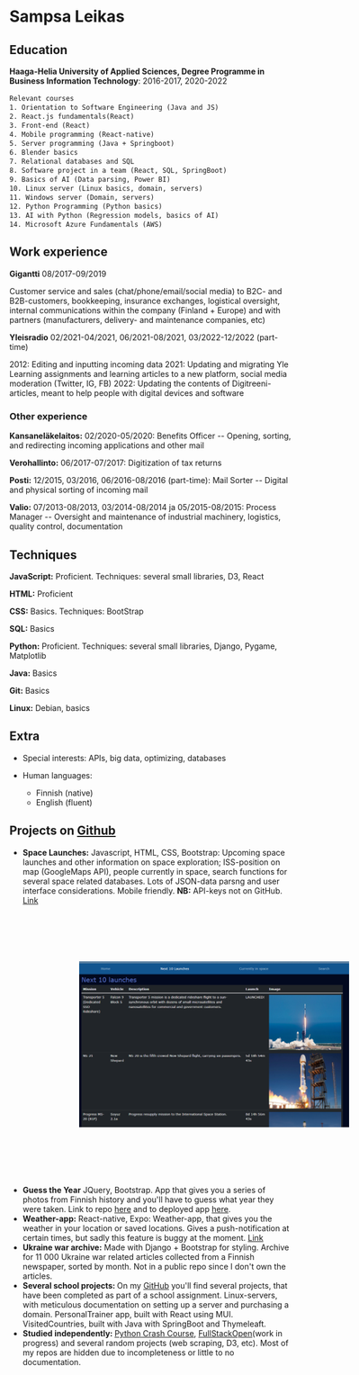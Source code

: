 Sampsa Leikas
============

Education
---------

    
**Haaga-Helia University of Applied Sciences, Degree Programme in Business Information Technology**: 2016-2017, 2020-2022

    Relevant courses
    1. Orientation to Software Engineering (Java and JS)
    2. React.js fundamentals(React)
    3. Front-end (React)
    4. Mobile programming (React-native)
    5. Server programming (Java + Springboot)
    6. Blender basics
    7. Relational databases and SQL
    8. Software project in a team (React, SQL, SpringBoot)
    9. Basics of AI (Data parsing, Power BI)
    10. Linux server (Linux basics, domain, servers)
    11. Windows server (Domain, servers)
    12. Python Programming (Python basics)
    13. AI with Python (Regression models, basics of AI)
    14. Microsoft Azure Fundamentals (AWS)



## Work experience


**Gigantti** 08/2017-09/2019

Customer service and sales (chat/phone/email/social media) to B2C- and B2B-customers, bookkeeping, insurance exchanges, logistical oversight, internal communications within the company (Finland + Europe) and with partners (manufacturers, delivery- and maintenance companies, etc) 

**Yleisradio** 02/2021-04/2021, 06/2021-08/2021, 03/2022-12/2022 (part-time)

2012: Editing and inputting incoming data 
2021: Updating and migrating Yle Learning assignments and learning articles to a new platform, social media moderation (Twitter, IG, FB)
2022: Updating the contents of Digitreeni-articles, meant to help people with digital devices and software 

### Other experience

**Kansaneläkelaitos:** 02/2020-05/2020:
Benefits Officer  -- 
Opening, sorting, and redirecting incoming applications and other mail

**Verohallinto:** 06/2017-07/2017:
Digitization of tax returns

**Posti:** 12/2015, 03/2016, 06/2016-08/2016 (part-time):
Mail Sorter -- 
Digital and physical sorting of incoming mail

**Valio:** 07/2013-08/2013, 03/2014-08/2014 ja 05/2015-08/2015:
Process Manager --
Oversight and maintenance of industrial machinery, logistics, quality control, documentation

## Techniques

**JavaScript:**
Proficient. Techniques: several small libraries, D3, React

**HTML:** 
Proficient

**CSS:**
Basics. Techniques: BootStrap

**SQL:**
Basics

**Python:** 
Proficient. Techniques: several small libraries, Django, Pygame, Matplotlib

**Java:**
Basics

**Git:**
Basics

**Linux:**
Debian, basics

## Extra 

* Special interests: APIs, big data, optimizing, databases

* Human languages:

     * Finnish (native) 
     * English (fluent)



## Projects on [Github](https://github.com/sampsale)
<ul>
  <li><b>Space Launches:</b> Javascript, HTML, CSS, Bootstrap:  Upcoming space launches and other information on space exploration; ISS-position on map (GoogleMaps API), people currently in space, search functions for several space related databases. Lots of JSON-data parsng and user interface considerations. Mobile friendly. <b>NB:</b> API-keys not on GitHub. <a href="https://github.com/sampsale/SpaceLaunches">Link</a>
  <img src="images/spacelaunches.png" width="500" style="margin:100px"/>
  </li>
  <li><b>Guess the Year</b> JQuery, Bootstrap. App that gives you a series of photos from Finnish history and you'll have to guess what year they were taken. Link to repo <a href='https://github.com/sampsale/PhotoApp'>here</a> and to deployed app <a href='https://github.com/sampsale/PhotoApp'>here</a>.</li>
  <li><b>Weather-app:</b> React-native, Expo: Weather-app, that gives you the weather in your location or saved locations. Gives a push-notification at certain times, but sadly this feature is buggy at the moment. <a href="https://github.com/sampsale/WeatherApp">Link</a></li>
  <li><b>Ukraine war archive:</b> Made with Django + Bootstrap for styling. Archive for 11 000 Ukraine war related articles collected from a Finnish newspaper, sorted by month. Not in a public repo since I don't own the articles.</li>
  <li><b>Several school projects: </b>On my <a href="https://github.com/sampsale">GitHub</a> you'll find several projects, that have been completed as part of a school assignment. Linux-servers, with meticulous documentation on setting up a server and purchasing a domain. PersonalTrainer app, built with React using MUI. VisitedCountries, built with Java with SpringBoot and Thymeleaft.</li>
  <li><b>Studied independently: </b><a href="https://github.com/sampsale/PythonCrashCourse">Python Crash Course</a>, <a href="https://fullstackopen.com/">FullStackOpen</a>(work in progress) and several random projects (web scraping, D3, etc). Most of my repos are hidden due to incompleteness or little to no documentation. 
  </li> 
</ul>